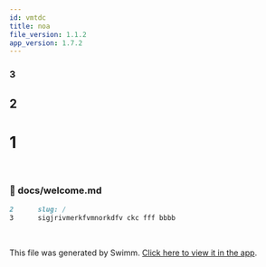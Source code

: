 ```yaml
---
id: vmtdc
title: noa
file_version: 1.1.2
app_version: 1.7.2
---
```


### 3

## 2

# 1

<br/>


<!-- NOTE-swimm-snippet: the lines below link your snippet to Swimm -->
### 📄 docs/welcome.md
```markdown
2      slug: /
3      sigjrivmerkfvmnorkdfv ckc fff bbbb
```

<br/>

This file was generated by Swimm. [Click here to view it in the app](https://swimm-web-app.web.app/repos/Z2l0aHViJTNBJTNBTm9hUmVwbyUzQSUzQU5vYW96ZXI=/docs/vmtdc).
